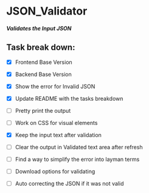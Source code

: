 # JSON_Validator
##### Validates the Input JSON

## Task break down:
- [x] Frontend Base Version
- [x] Backend Base Version 
- [x] Show the error for Invalid JSON
- [x] Update README with the tasks breakdown   
- [ ] Pretty print the output 
- [ ] Work on CSS for visual elements 
- [x] Keep the input text after validation 
- [ ] Clear the output in Validated text area after refresh
- [ ] Find a way to simplify the error into layman terms
- [ ] Download options for validating 
- [ ] Auto correcting the JSON if it was not valid 
 
  
 
